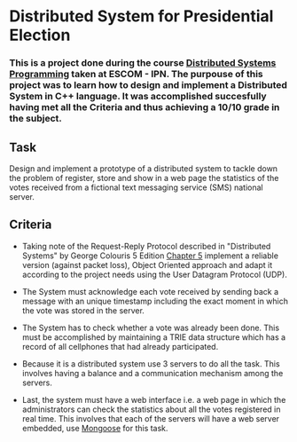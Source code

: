 # Distributed System for Presidential Election

### This is a project done during the course [Distributed Systems Programming](https://github.com/howlettjames/Distributed-Systems-Programming "Repository") taken at ESCOM - IPN. The purpouse of this project was to learn how to design and implement a Distributed System in C++ language. It was accomplished succesfully having met all the Criteria and thus achieving a 10/10 grade in the subject.

## Task

Design and implement a prototype of a distributed system to tackle down the problem of register, store and show in a web page the statistics of the votes received from a fictional text messaging service (SMS) national server.

## Criteria

* Taking note of the Request-Reply Protocol described in "Distributed Systems" by George Colouris 5 Edition [Chapter 5](https://www.slideshare.net/lara_ays/chapter-5-slides-15656621) implement a reliable version (against packet loss), Object Oriented approach and adapt it according to the project needs using the User Datagram Protocol (UDP).

* The System must acknowledge each vote received by sending back a message with an unique timestamp including the exact moment in which the vote was stored in the server.

* The System has to check whether a vote was already been done. This must be accomplished by maintaining a TRIE data structure which has a record of all cellphones that had already participated.

* Because it is a distributed system use 3 servers to do all the task. This involves having a balance and a communication mechanism among the servers.

* Last, the system must have a web interface i.e. a web page in which the administrators can check the statistics about all the votes registered in real time. This involves that each of the servers will have a web server embedded, use [Mongoose](https://cesanta.com/docs/overview/intro.html) for this task.